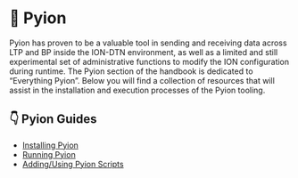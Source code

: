 # :snake:  Pyion
Pyion has proven to be a valuable tool in sending and receiving data across LTP and BP inside the ION-DTN environment, as well as a limited and still experimental set of administrative functions to modify the ION configuration during runtime. The Pyion section of the handbook is dedicated to “Everything Pyion”. Below you will find a collection of resources that will assist in the installation and execution processes of the Pyion tooling.

##  :point_down: Pyion Guides
  - [Installing Pyion](installing-pyion.md)
  - [Running Pyion](executing-pyion.md)
  - [Adding/Using Pyion Scripts](adding-and-using-pyion-scripts.md)
